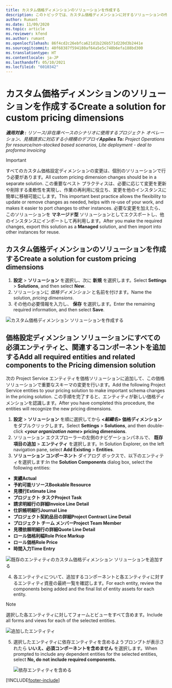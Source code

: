 ```yaml
---
title: カスタム価格ディメンションのソリューションを作成する
description: このトピックでは、カスタム価格ディメンションに対するソリューションの作成方法を説明します。
author: Rumant
ms.date: 11/09/2020
ms.topic: article
ms.reviewer: kfend
ms.author: rumant
ms.openlocfilehash: 86f4cd2c26ebfca621d1b226b571d220d3b2441e
ms.sourcegitcommit: 40f68387f594180af64a5e5c748b6efa188bd300
ms.translationtype: HT
ms.contentlocale: ja-JP
ms.lasthandoff: 05/10/2021
ms.locfileid: "6010342"
---
```

# <a name="create-a-solution-for-custom-pricing-dimensions"></a><span data-ttu-id="d4178-103">カスタム価格ディメンションのソリューションを作成する</span><span class="sxs-lookup"><span data-stu-id="d4178-103">Create a solution for custom pricing dimensions</span></span>

 <span data-ttu-id="d4178-104">_**適用対象 :** リソース/非在庫ベースのシナリオに使用するプロジェクト オペレーション、見積請求に対応する小規模のデプロイ_</span><span class="sxs-lookup"><span data-stu-id="d4178-104">_**Applies To:** Project Operations for resource/non-stocked based scenarios, Lite deployment - deal to proforma invoicing_</span></span> 

>[!IMPORTANT]
><span data-ttu-id="d4178-105">すべてのカスタム価格設定ディメンションの変更は、個別のソリューションで行う必要があります。</span><span class="sxs-lookup"><span data-stu-id="d4178-105">All custom pricing dimension changes should be in a separate solution.</span></span> <span data-ttu-id="d4178-106">この重要なベスト プラクティスは、必要に応じて変更を更新や削除する柔軟性を実現し、作業の再利用に役立ち、変更を他のインスタンスに簡単に移植可能にします。</span><span class="sxs-lookup"><span data-stu-id="d4178-106">This important best practice allows the flexibility to update or remove changes as needed, helps with re-use of your work, and makes it easier to port changes to other instances.</span></span> <span data-ttu-id="d4178-107">必要な変更を加えたら、このソリューションを **マネージド型** ソリューションとしてエクスポートし、他のインスタンスにインポートして再利用します。</span><span class="sxs-lookup"><span data-stu-id="d4178-107">After you make the required changes, export this solution as a **Managed** solution, and then import into other instances for reuse.</span></span>

## <a name="create-a-solution-for-custom-pricing-dimensions"></a><span data-ttu-id="d4178-108">カスタム価格ディメンションのソリューションを作成する</span><span class="sxs-lookup"><span data-stu-id="d4178-108">Create a solution for custom pricing dimensions</span></span>

1.  <span data-ttu-id="d4178-109">**設定** > **ソリューション** を選択し、次に **新規** を選択します。</span><span class="sxs-lookup"><span data-stu-id="d4178-109">Select **Settings** > **Solutions**, and then select **New**.</span></span>
2.  <span data-ttu-id="d4178-110">ソリューションに *<your organization name> 価格ディメンション* と名前を付けます。</span><span class="sxs-lookup"><span data-stu-id="d4178-110">Name the solution, *<your organization name> pricing dimensions*.</span></span>
3. <span data-ttu-id="d4178-111">その他の必要情報を入力し、 **保存** を選択します。</span><span class="sxs-lookup"><span data-stu-id="d4178-111">Enter the remaining required information, and then select **Save**.</span></span>

  ![カスタム価格ディメンション ソリューションを作成する](./media/Creation-of-custom-pricing-dimension-solution.png)
 
## <a name="add-all-required-entities-and-related-components-to-the-pricing-dimension-solution"></a><span data-ttu-id="d4178-113">価格設定ディメンション ソリューションにすべての必須エンティティと、関連するコンポーネントを追加する</span><span class="sxs-lookup"><span data-stu-id="d4178-113">Add all required entities and related components to the Pricing dimension solution</span></span>

<span data-ttu-id="d4178-114">次の Project Service エンティティを価格ソリューションに追加して、この価格ソリューションで重要なスキーマの変更を行います。</span><span class="sxs-lookup"><span data-stu-id="d4178-114">Add the following Project Service entities to your pricing solution to make important schema changes in the pricing solution.</span></span> <span data-ttu-id="d4178-115">この手順を完了すると、エンティティが新しい価格ディメンションを認識します。</span><span class="sxs-lookup"><span data-stu-id="d4178-115">After you have completed this procedure, the entities will recognize the new pricing dimensions.</span></span>

1.  <span data-ttu-id="d4178-116">**設定** > **ソリューション** を順に選択してから **<*組織名*> 価格ディメンション** をダブルクリックします。</span><span class="sxs-lookup"><span data-stu-id="d4178-116">Select **Settings** > **Solutions**, and then double-click **<*your organization name*> pricing dimensions**.</span></span>
2.  <span data-ttu-id="d4178-117">ソリューション エクスプローラーの左側のナビゲーションパネルで、 **既存項目の追加** > **エンティティ** を選択します。</span><span class="sxs-lookup"><span data-stu-id="d4178-117">In Solution Explorer, on the left navigation pane, select **Add Existing** > **Entities**.</span></span>
3.  <span data-ttu-id="d4178-118">**ソリューション コンポーネント** ダイアログ ボックスで、以下のエンティティを選択します:</span><span class="sxs-lookup"><span data-stu-id="d4178-118">In the **Solution Components** dialog box, select the following entities:</span></span>
 
   - <span data-ttu-id="d4178-119">**実績**</span><span class="sxs-lookup"><span data-stu-id="d4178-119">**Actual**</span></span>
   - <span data-ttu-id="d4178-120">**予約可能リソース**</span><span class="sxs-lookup"><span data-stu-id="d4178-120">**Bookable Resource**</span></span>
   - <span data-ttu-id="d4178-121">**見積行**</span><span class="sxs-lookup"><span data-stu-id="d4178-121">**Estimate Line**</span></span>
   - <span data-ttu-id="d4178-122">**プロジェクト タスク**</span><span class="sxs-lookup"><span data-stu-id="d4178-122">**Project Task**</span></span>
   - <span data-ttu-id="d4178-123">**請求明細行の詳細**</span><span class="sxs-lookup"><span data-stu-id="d4178-123">**Invoice Line Detail**</span></span>
   - <span data-ttu-id="d4178-124">**仕訳帳明細行**</span><span class="sxs-lookup"><span data-stu-id="d4178-124">**Journal Line**</span></span>
   - <span data-ttu-id="d4178-125">**プロジェクト契約品目の詳細**</span><span class="sxs-lookup"><span data-stu-id="d4178-125">**Project Contract Line Detail**</span></span>
   - <span data-ttu-id="d4178-126">**プロジェクト チーム メンバー**</span><span class="sxs-lookup"><span data-stu-id="d4178-126">**Project Team Member**</span></span>
   - <span data-ttu-id="d4178-127">**見積依頼明細行の詳細**</span><span class="sxs-lookup"><span data-stu-id="d4178-127">**Quote Line Detail**</span></span>
   - <span data-ttu-id="d4178-128">**ロール価格利幅**</span><span class="sxs-lookup"><span data-stu-id="d4178-128">**Role Price Markup**</span></span>
   - <span data-ttu-id="d4178-129">**ロール価格**</span><span class="sxs-lookup"><span data-stu-id="d4178-129">**Role Price**</span></span>
   - <span data-ttu-id="d4178-130">**時間入力**</span><span class="sxs-lookup"><span data-stu-id="d4178-130">**Time Entry**</span></span>
 
   ![既存のエンティティのカスタム価格ディメンション ソリューションを追加する](./media/Existing-entities-to-PD-solution.png)
 
 4. <span data-ttu-id="d4178-132">各エンティティについて、追加するコンポーネントと各エンティティに対するエンティティ資産の最終一覧を確認します。</span><span class="sxs-lookup"><span data-stu-id="d4178-132">For each entity, review the components being added and the final list of entity assets for each entity.</span></span> 

   >[!NOTE]
   > <span data-ttu-id="d4178-133">選択した各エンティティに対してフォームとビューをすべて含めます。</span><span class="sxs-lookup"><span data-stu-id="d4178-133">Include all forms and views for each of the selected entities.</span></span>

  ![追加したエンティティ](./media/solution-component-selection.png)


5.  <span data-ttu-id="d4178-135">選択したエンティティに依存エンティティを含めるようプロンプトが表示されたら **いいえ、必須コンポーネントを含めません** を選択します。</span><span class="sxs-lookup"><span data-stu-id="d4178-135">When prompted to include any dependent entities for the selected entities, select **No, do not include required components.**</span></span>

    ![依存エンティティを含める](./media/Do-not-include-required.png)


[!INCLUDE[footer-include](../includes/footer-banner.md)]